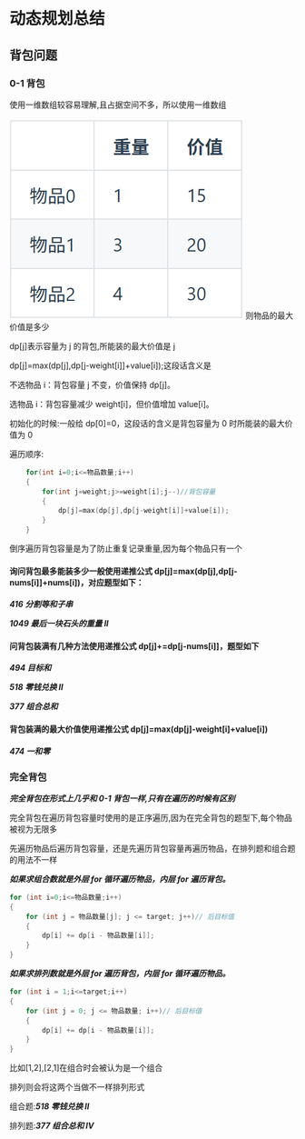 # 动态规划总结

## 背包问题

### 0-1 背包

使用一维数组较容易理解,且占据空间不多，所以使用一维数组

![alt text]({2D6525BB-2688-4135-8549-C95B91159055}.png)
则物品的最大价值是多少

dp[j]表示容量为 j 的背包,所能装的最大价值是 j

dp[j]=max(dp[j],dp[j-weight[i]]+value[i]);这段话含义是

不选物品 i：背包容量 j 不变，价值保持 dp[j]。

选物品 i：背包容量减少 weight[i]，但价值增加 value[i]。

初始化的时候:一般给 dp[0]=0，这段话的含义是背包容量为 0 时所能装的最大价值为 0

遍历顺序:

```cpp
    for(int i=0;i<=物品数量;i++)
    {
        for(int j=weight;j>=weight[i];j--)//背包容量
        {
            dp[j]=max(dp[j],dp[j-weight[i]]+value[i]);
        }
    }
```

倒序遍历背包容量是为了防止重复记录重量,因为每个物品只有一个

#### 询问背包最多能装多少一般使用递推公式 dp[j]=max(dp[j],dp[j-nums[i]]+nums[i])，对应题型如下：

**_416 分割等和子串_**

**_1049 最后一块石头的重量 II_**

#### 问背包装满有几种方法使用递推公式 dp[j]+=dp[j-nums[i]]，题型如下

**_494 目标和_**

**_518 零钱兑换 II_**

**_377 组合总和_**

#### 背包装满的最大价值使用递推公式 dp[j]=max(dp[j]-weight[i]+value[i])

**_474 一和零_**

### 完全背包

**_完全背包在形式上几乎和 0-1 背包一样,只有在遍历的时候有区别_**

完全背包在遍历背包容量时使用的是正序遍历,因为在完全背包的题型下,每个物品被视为无限多

先遍历物品后遍历背包容量，还是先遍历背包容量再遍历物品，在排列题和组合题的用法不一样

**_如果求组合数就是外层 for 循环遍历物品，内层 for 遍历背包。_**

```cpp
for (int i=0;i<=物品数量;i++)
{
    for (int j = 物品数量[j]; j <= target; j++)// 后目标值
    {
        dp[i] += dp[i - 物品数量[i]];
    }
}
```

**_如果求排列数就是外层 for 遍历背包，内层 for 循环遍历物品。_**

```cpp
for (int i = 1;i<=target;i++)
{
    for (int j = 0; j <= 物品数量; i++)// 后目标值
    {
        dp[i] += dp[i - 物品数量[i]];
    }
}
```

比如[1,2],[2,1]在组合时会被认为是一个组合

排列则会将这两个当做不一样排列形式

组合题:**_518 零钱兑换 II_**

排列题:**_377 组合总和 IV_**
